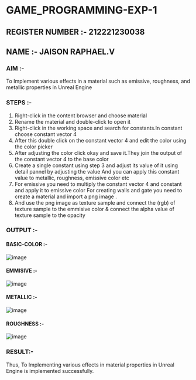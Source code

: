 # GAME_PROGRAMMING-EXP-1
## REGISTER NUMBER :- 212221230038
## NAME :- JAISON RAPHAEL.V
### AIM :-
To Implement various effects in a material such as emissive, roughness, and metallic properties in Unreal Engine
### STEPS :-
1) Right-click in the content browser and choose material
2) Rename the material and double-click to open it
3) Right-click in the working space and search for constants.In constant choose constant vector 4
4) After this double click on the constant vector 4 and edit the color using the color picker
5) After adjusting the color click okay and save it.They join the output of the constant vector 4 to the base color
6) Create a single constant using step 3 and adjust its value of it using detail pannel by adjusting the value And you can apply this constant value to metallic, roughness, emissive color etc
7) For emissive you need to multiply the constant vector 4 and constant and apply it to emissive color For creating walls and gate you need to create a material and import a png image .
8) And use the png image as texture sample and connect the (rgb) of texture sample to the emmisive color & connect the alpha value of texture sample to the opacity

### OUTPUT :-
#### BASIC-COLOR :-
![image](https://user-images.githubusercontent.com/93427240/229363186-efb3524f-4409-4005-a6a6-0af57cdc76c1.png)
#### EMMISIVE :-
![image](https://user-images.githubusercontent.com/93427240/229363206-dd69288a-6169-4b16-a437-5c3ed935ad6e.png)
#### METALLIC :-
![image](https://user-images.githubusercontent.com/93427240/229363467-ea291be8-c04d-4e4f-8d7b-5fb4daacebfd.png)
#### ROUGHNESS :-
![image](https://user-images.githubusercontent.com/93427240/229363489-f9ab6a58-2ecb-4f5d-a665-ea117fe55e4c.png)


### RESULT:-
Thus, To Implementing various effects in material properties in Unreal Engine is implemented successfully.

